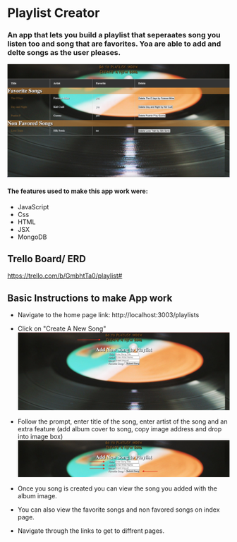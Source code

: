# Playlist Creator
### An app that lets you build a playlist that seperaates song you listen too and song that are favorites. Yoa are able to add and delte songs as the user pleases.
![alt text](images/main.png)



#### The features used to make this app work were:
- JavaScript
- Css
- HTML
- JSX
- MongoDB

## Trello Board/ ERD
https://trello.com/b/GmbhtTa0/playlist#


## Basic Instructions to make App work

* Navigate to the home page link: http://localhost:3003/playlists

* Click on "Create A New Song"
![alt text](images/shot.png)

* Follow the prompt, enter title of the song, enter artist of the song and an extra feature (add album cover to song, copy image address and drop into image box)
![alt text](images/instruction.png)

* Once you song is created you can view the song you added with the album image.

* You can also view the favorite songs and non favored songs on index page.

* Navigate through the links to get to diffrent pages.
